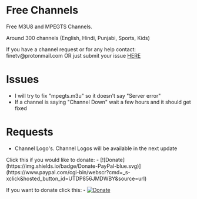 # Free Channels
Free M3U8 and MPEGTS Channels.
<p>
  Around 300 channels (English, Hindi, Punjabi, Sports, Kids)
<p>
  If you have a channel request or for any help contact: finetv@protonmail.com OR just submit your issue 
  <a href="https://github.com/snake24564/freechannels/issues/new">HERE</a>

# Issues
- I will try to fix "mpegts.m3u" so it doesn't say "Server error"
- If a channel is saying "Channel Down" wait a few hours and it should get fixed

# Requests
- Channel Logo's. Channel Logos will be available in the next update

<p>
  Click this if you would like to donate: - [![Donate](https://img.shields.io/badge/Donate-PayPal-blue.svg)](https://www.paypal.com/cgi-bin/webscr?cmd=_s-xclick&hosted_button_id=UTDP856JMDWBY&source=url)

If you want to donate click this: - [![Donate](https://img.shields.io/badge/Donate-PayPal-blue.svg)](https://www.paypal.com/cgi-bin/webscr?cmd=_s-xclick&hosted_button_id=UTDP856JMDWBY&source=url)
